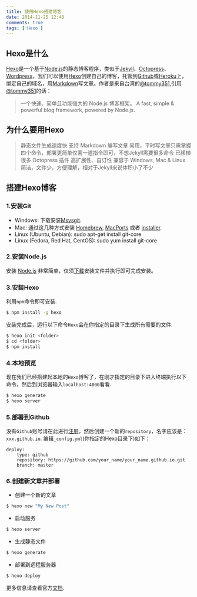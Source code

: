 ```yaml
---
title: 使用Hexo搭建博客
date: 2014-11-25 12:48
comments: true
tags: ['Hexo']
---
```


## Hexo是什么
[Hexo](http://hexo.io/)是一个基于[Node.js](http://nodejs.org/)的静态博客程序，类似于[Jekyll](http://jekyllrb.com/)、[Octopress](http://octopress.org/)、[Wordpress](http://cn.wordpress.org/)，我们可以使用[Hexo](http://hexo.io/)创建自己的博客，托管到[Github](https://github.com)或[Heroku](http://www.heroku.com)上，绑定自己的域名，用[Markdown](http://zh.wikipedia.org/wiki/Markdown)写文章。作者是来自台湾的[@tommy351](https://github.com/hexojs/hexo),引用[@tommy351](https://github.com/hexojs/hexo)的话：

>一个快速、简单且功能强大的 Node.js 博客框架。
>A fast, simple & powerful blog framework, powered by Node.js.

<!--more-->

## 为什么要用Hexo

>静态文件生成速度快
>支持 Markdown 编写文章
>易用，平时写文章只需掌握四个命令，部署更简单仅需一道指令即可，不想Jekyll需要很多命令
>已移植很多 Octopress 插件
>高扩展性、自订性
>兼容于 Windows, Mac & Linux
>简洁，文件少，方便理解，相对于Jekyll来说体积小了不少

## 搭建Hexo博客

### 1.安装Git

* Windows: 下载安装[Msysgit](http://msysgit.github.io/).
* Mac: 通过这几种方式安装 [Homebrew](http://brew.sh/index_zh-cn.html), [MacPorts](http://www.macports.org/) 或者 [installer](https://code.google.com/p/git-osx-installer/).
* Linux (Ubuntu, Debian): sudo apt-get install git-core
* Linux (Fedora, Red Hat, CentOS): sudo yum install git-core

### 2.安装Node.js

安装 [Node.js](http://nodejs.org/) 非常简单，仅须[下载](http://nodejs.org/download/)安装文件并执行即可完成安装。  

### 3.安装Hexo

利用`npm`命令即可安装.

``` bash
$ npm install -g hexo
```

安装完成后，运行以下命令`Hexo`会在你指定的目录下生成所有需要的文件.

``` bash
$ hexo init <folder>
$ cd <folder>
$ npm install
```

### 4.本地预览

现在我们已经搭建起本地的`Hexo`博客了，在刚才指定的目录下进入终端执行以下命令，然后到浏览器输入`localhost:4000`看看.

``` bash
$ hexo generate
$ hexo server
```

### 5.部署到Github

没有`Github`账号请在此进行[注册](https://github.com/signup/free)，然后创建一个新的`repository`，名字应该是：`xxx.github.io`.
编辑`_config.yml`(你指定的Hexo目录下)如下：

    deploy:
        type: github
        repository: https://github.com/your_name/your_name.github.io.git
        branch: master


### 6.创建新文章并部署

* 创建一个新的文章

``` bash
$ hexo new "My New Post"
```

* 启动服务

``` bash
$ hexo server
```

* 生成静态文件

``` bash
$ hexo generate
```

* 部署到远程服务器

``` bash
$ hexo deploy
```

更多信息请查看官方[文档](http://hexo.io/docs).

